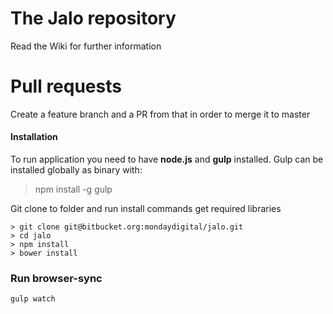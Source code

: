 # The Jalo repository
Read the Wiki for further information

# Pull requests
Create a feature branch and a PR from that in order to merge it to master

#### Installation

To run application you need to have **node.js** and **gulp** installed. Gulp can be installed globally as binary with:

  > npm install -g gulp

Git clone to folder and run install commands get required libraries

```
> git clone git@bitbucket.org:mondaydigital/jalo.git
> cd jalo
> npm install
> bower install
```

### Run browser-sync

```
gulp watch
```